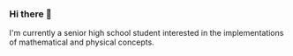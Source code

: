 ### Hi there 👋


I'm currently a senior high school student interested in the implementations of mathematical and physical concepts.
